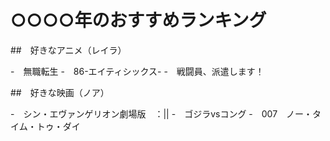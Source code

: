 # ○○○○年のおすすめランキング

##　好きなアニメ（レイラ）

-　無職転生
-　86-エイティシックス-
-　戦闘員、派遣します！

##　好きな映画（ノア）

-　シン・エヴァンゲリオン劇場版　：||
-　ゴジラvsコング
-　007　ノー・タイム・トゥ・ダイ

